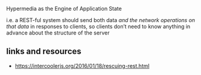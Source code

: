 Hypermedia as the Engine of Application State

i.e. a REST-ful system should send both data _and the network operations on that data_ in responses to clients, so clients don’t need to know anything in advance about the structure of the server

## links and resources

- https://intercoolerjs.org/2016/01/18/rescuing-rest.html